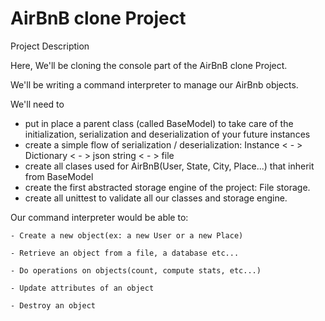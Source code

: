 # AirBnB clone Project

Project Description

Here, We'll be cloning the console part of the AirBnB clone Project.

We'll be writing a command interpreter to manage our AirBnb objects.

We'll need to
- put in place a parent class (called BaseModel) to take care of the
initialization, serialization and deserialization of your future instances
- create a simple flow of serialization / deserialization: Instance < - >
Dictionary < - > json string < - > file
- create all clases used for AirBnB(User, State, City, Place...) that
inherit from BaseModel
- create the first abstracted storage engine of the project: File storage.
- create all unittest to validate all our classes and storage engine.

Our command interpreter would be able to:

    - Create a new object(ex: a new User or a new Place)

    - Retrieve an object from a file, a database etc...

    - Do operations on objects(count, compute stats, etc...)

    - Update attributes of an object

    - Destroy an object
